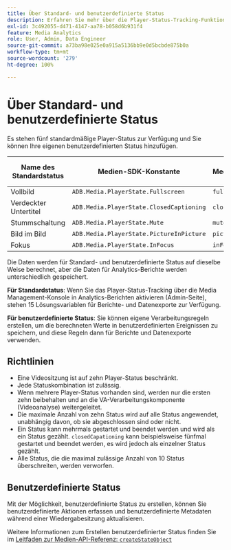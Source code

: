 ```yaml
---
title: Über Standard- und benutzerdefinierte Status
description: Erfahren Sie mehr über die Player-Status-Tracking-Funktion einschließlich Anforderungen und Richtlinien für die Implementierung und das Reporting von Standard- und benutzerdefinierten Player-Status.
exl-id: 3c492055-d471-4147-aa78-b058d6b931f4
feature: Media Analytics
role: User, Admin, Data Engineer
source-git-commit: a73ba98e025e0a915a5136bb9e0d5bcbde875b0a
workflow-type: tm+mt
source-wordcount: '279'
ht-degree: 100%

---
```


# Über Standard- und benutzerdefinierte Status

Es stehen fünf standardmäßige Player-Status zur Verfügung und Sie können Ihre eigenen benutzerdefinierten Status hinzufügen.

| Name des Standardstatus | Medien-SDK-Konstante | Name der Mediensammlungs-API |
|-----------------------|------------------------------------------|-----------------------------|
| Vollbild | `ADB.Media.PlayerState.Fullscreen` | `fullScreen` |
| Verdeckter Untertitel | `ADB.Media.PlayerState.ClosedCaptioning` | `closedCaptioning` |
| Stummschaltung | `ADB.Media.PlayerState.Mute` | `mute` |
| Bild im Bild | `ADB.Media.PlayerState.PictureInPicture` | `pictureInPicture` |
| Fokus | `ADB.Media.PlayerState.InFocus` | `inFocus` |

Die Daten werden für Standard- und benutzerdefinierte Status auf dieselbe Weise berechnet, aber die Daten für Analytics-Berichte werden unterschiedlich gespeichert.

**Für Standardstatus**: Wenn Sie das Player-Status-Tracking über die Media Management-Konsole in Analytics-Berichten aktivieren (Admin-Seite), stehen 15 Lösungsvariablen für Berichte- und Datenexporte zur Verfügung.

**Für benutzerdefinierte Status**: Sie können eigene Verarbeitungsregeln erstellen, um die berechneten Werte in benutzerdefinierten Ereignissen zu speichern, und diese Regeln dann für Berichte und Datenexporte verwenden.

## Richtlinien

* Eine Videositzung ist auf zehn Player-Status beschränkt.
* Jede Statuskombination ist zulässig.
* Wenn mehrere Player-Status vorhanden sind, werden nur die ersten zehn beibehalten und an die VA-Verarbeitungskomponente (Videoanalyse) weitergeleitet.
* Die maximale Anzahl von zehn Status wird auf alle Status angewendet, unabhängig davon, ob sie abgeschlossen sind oder nicht.
* Ein Status kann mehrmals gestartet und beendet werden und wird als ein Status gezählt. `closedCapationing` kann beispielsweise fünfmal gestartet und beendet werden, es wird jedoch als einzelner Status gezählt.
* Alle Status, die die maximal zulässige Anzahl von 10 Status überschreiten, werden verworfen.

## Benutzerdefinierte Status

Mit der Möglichkeit, benutzerdefinierte Status zu erstellen, können Sie benutzerdefinierte Aktionen erfassen und benutzerdefinierte Metadaten während einer Wiedergabesitzung aktualisieren.

Weitere Informationen zum Erstellen benutzerdefinierter Status finden Sie im [Leitfaden zur Medien-API-Referenz: `createStateObject`](https://aep-sdks.gitbook.io/docs/using-mobile-extensions/adobe-media-analytics/media-api-reference#createstateobject)
